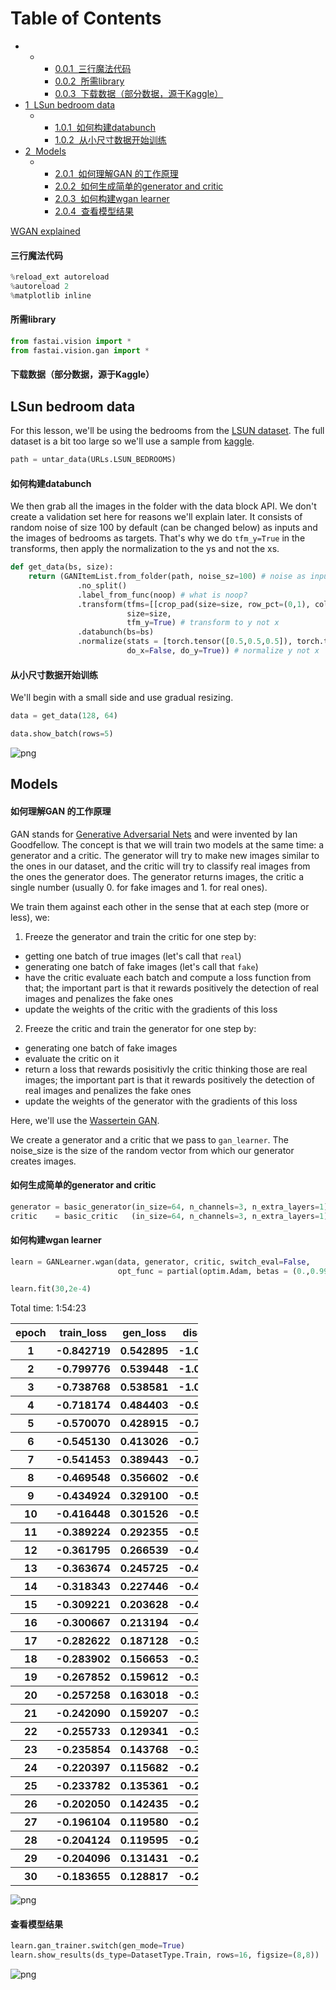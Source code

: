 
<h1>Table of Contents<span class="tocSkip"></span></h1>
<div class="toc"><ul class="toc-item"><li><ul class="toc-item"><li><ul class="toc-item"><li><span><a href="#三行魔法代码" data-toc-modified-id="三行魔法代码-0.0.1"><span class="toc-item-num">0.0.1&nbsp;&nbsp;</span>三行魔法代码</a></span></li><li><span><a href="#所需library" data-toc-modified-id="所需library-0.0.2"><span class="toc-item-num">0.0.2&nbsp;&nbsp;</span>所需library</a></span></li><li><span><a href="#下载数据（部分数据，源于Kaggle）" data-toc-modified-id="下载数据（部分数据，源于Kaggle）-0.0.3"><span class="toc-item-num">0.0.3&nbsp;&nbsp;</span>下载数据（部分数据，源于Kaggle）</a></span></li></ul></li></ul></li><li><span><a href="#LSun-bedroom-data" data-toc-modified-id="LSun-bedroom-data-1"><span class="toc-item-num">1&nbsp;&nbsp;</span>LSun bedroom data</a></span><ul class="toc-item"><li><ul class="toc-item"><li><span><a href="#如何构建databunch" data-toc-modified-id="如何构建databunch-1.0.1"><span class="toc-item-num">1.0.1&nbsp;&nbsp;</span>如何构建databunch</a></span></li><li><span><a href="#从小尺寸数据开始训练" data-toc-modified-id="从小尺寸数据开始训练-1.0.2"><span class="toc-item-num">1.0.2&nbsp;&nbsp;</span>从小尺寸数据开始训练</a></span></li></ul></li></ul></li><li><span><a href="#Models" data-toc-modified-id="Models-2"><span class="toc-item-num">2&nbsp;&nbsp;</span>Models</a></span><ul class="toc-item"><li><ul class="toc-item"><li><span><a href="#如何理解GAN-的工作原理" data-toc-modified-id="如何理解GAN-的工作原理-2.0.1"><span class="toc-item-num">2.0.1&nbsp;&nbsp;</span>如何理解GAN 的工作原理</a></span></li><li><span><a href="#如何生成简单的generator-and-critic" data-toc-modified-id="如何生成简单的generator-and-critic-2.0.2"><span class="toc-item-num">2.0.2&nbsp;&nbsp;</span>如何生成简单的generator and critic</a></span></li><li><span><a href="#如何构建wgan-learner" data-toc-modified-id="如何构建wgan-learner-2.0.3"><span class="toc-item-num">2.0.3&nbsp;&nbsp;</span>如何构建wgan learner</a></span></li><li><span><a href="#查看模型结果" data-toc-modified-id="查看模型结果-2.0.4"><span class="toc-item-num">2.0.4&nbsp;&nbsp;</span>查看模型结果</a></span></li></ul></li></ul></li></ul></div>

[WGAN explained](https://ytcropper.com/cropped/9s5c8c82395554d)

#### 三行魔法代码


```python
%reload_ext autoreload
%autoreload 2
%matplotlib inline
```

#### 所需library


```python
from fastai.vision import *
from fastai.vision.gan import *
```

#### 下载数据（部分数据，源于Kaggle）

## LSun bedroom data

For this lesson, we'll be using the bedrooms from the [LSUN dataset](http://lsun.cs.princeton.edu/2017/). The full dataset is a bit too large so we'll use a sample from [kaggle](https://www.kaggle.com/jhoward/lsun_bedroom).


```python
path = untar_data(URLs.LSUN_BEDROOMS)
```

#### 如何构建databunch

We then grab all the images in the folder with the data block API. We don't create a validation set here for reasons we'll explain later. It consists of random noise of size 100 by default (can be changed below) as inputs and the images of bedrooms as targets. That's why we do `tfm_y=True` in the transforms, then apply the normalization to the ys and not the xs.


```python
def get_data(bs, size):
    return (GANItemList.from_folder(path, noise_sz=100) # noise as inputs, image as targets
               .no_split()
               .label_from_func(noop) # what is noop?
               .transform(tfms=[[crop_pad(size=size, row_pct=(0,1), col_pct=(0,1))], []], 
                          size=size, 
                          tfm_y=True) # transform to y not x
               .databunch(bs=bs)
               .normalize(stats = [torch.tensor([0.5,0.5,0.5]), torch.tensor([0.5,0.5,0.5])], 
                          do_x=False, do_y=True)) # normalize y not x
```

#### 从小尺寸数据开始训练

We'll begin with a small side and use gradual resizing.


```python
data = get_data(128, 64)
```


```python
data.show_batch(rows=5)
```


![png](output_16_0.png)


## Models

#### 如何理解GAN 的工作原理

GAN stands for [Generative Adversarial Nets](https://arxiv.org/pdf/1406.2661.pdf) and were invented by Ian Goodfellow. The concept is that we will train two models at the same time: a generator and a critic. The generator will try to make new images similar to the ones in our dataset, and the critic will try to classify real images from the ones the generator does. The generator returns images, the critic a single number (usually 0. for fake images and 1. for real ones).

We train them against each other in the sense that at each step (more or less), we:
1. Freeze the generator and train the critic for one step by:
  - getting one batch of true images (let's call that `real`)
  - generating one batch of fake images (let's call that `fake`)
  - have the critic evaluate each batch and compute a loss function from that; the important part is that it rewards positively the detection of real images and penalizes the fake ones
  - update the weights of the critic with the gradients of this loss
  
  
2. Freeze the critic and train the generator for one step by:
  - generating one batch of fake images
  - evaluate the critic on it
  - return a loss that rewards posisitivly the critic thinking those are real images; the important part is that it rewards positively the detection of real images and penalizes the fake ones
  - update the weights of the generator with the gradients of this loss
  
Here, we'll use the [Wassertein GAN](https://arxiv.org/pdf/1701.07875.pdf).

We create a generator and a critic that we pass to `gan_learner`. The noise_size is the size of the random vector from which our generator creates images.

#### 如何生成简单的generator and critic


```python
generator = basic_generator(in_size=64, n_channels=3, n_extra_layers=1)
critic    = basic_critic   (in_size=64, n_channels=3, n_extra_layers=1)
```

#### 如何构建wgan learner


```python
learn = GANLearner.wgan(data, generator, critic, switch_eval=False,
                        opt_func = partial(optim.Adam, betas = (0.,0.99)), wd=0.)
```


```python
learn.fit(30,2e-4)
```


Total time: 1:54:23 <p><table style='width:300px; margin-bottom:10px'>
  <tr>
    <th>epoch</th>
    <th>train_loss</th>
    <th>gen_loss</th>
    <th>disc_loss</th>
  </tr>
  <tr>
    <th>1</th>
    <th>-0.842719</th>
    <th>0.542895</th>
    <th>-1.086206</th>
  </tr>
  <tr>
    <th>2</th>
    <th>-0.799776</th>
    <th>0.539448</th>
    <th>-1.067940</th>
  </tr>
  <tr>
    <th>3</th>
    <th>-0.738768</th>
    <th>0.538581</th>
    <th>-1.015152</th>
  </tr>
  <tr>
    <th>4</th>
    <th>-0.718174</th>
    <th>0.484403</th>
    <th>-0.943485</th>
  </tr>
  <tr>
    <th>5</th>
    <th>-0.570070</th>
    <th>0.428915</th>
    <th>-0.777247</th>
  </tr>
  <tr>
    <th>6</th>
    <th>-0.545130</th>
    <th>0.413026</th>
    <th>-0.749381</th>
  </tr>
  <tr>
    <th>7</th>
    <th>-0.541453</th>
    <th>0.389443</th>
    <th>-0.719322</th>
  </tr>
  <tr>
    <th>8</th>
    <th>-0.469548</th>
    <th>0.356602</th>
    <th>-0.642670</th>
  </tr>
  <tr>
    <th>9</th>
    <th>-0.434924</th>
    <th>0.329100</th>
    <th>-0.598782</th>
  </tr>
  <tr>
    <th>10</th>
    <th>-0.416448</th>
    <th>0.301526</th>
    <th>-0.558442</th>
  </tr>
  <tr>
    <th>11</th>
    <th>-0.389224</th>
    <th>0.292355</th>
    <th>-0.532662</th>
  </tr>
  <tr>
    <th>12</th>
    <th>-0.361795</th>
    <th>0.266539</th>
    <th>-0.494872</th>
  </tr>
  <tr>
    <th>13</th>
    <th>-0.363674</th>
    <th>0.245725</th>
    <th>-0.475951</th>
  </tr>
  <tr>
    <th>14</th>
    <th>-0.318343</th>
    <th>0.227446</th>
    <th>-0.432148</th>
  </tr>
  <tr>
    <th>15</th>
    <th>-0.309221</th>
    <th>0.203628</th>
    <th>-0.417945</th>
  </tr>
  <tr>
    <th>16</th>
    <th>-0.300667</th>
    <th>0.213194</th>
    <th>-0.401034</th>
  </tr>
  <tr>
    <th>17</th>
    <th>-0.282622</th>
    <th>0.187128</th>
    <th>-0.381643</th>
  </tr>
  <tr>
    <th>18</th>
    <th>-0.283902</th>
    <th>0.156653</th>
    <th>-0.374541</th>
  </tr>
  <tr>
    <th>19</th>
    <th>-0.267852</th>
    <th>0.159612</th>
    <th>-0.346919</th>
  </tr>
  <tr>
    <th>20</th>
    <th>-0.257258</th>
    <th>0.163018</th>
    <th>-0.344198</th>
  </tr>
  <tr>
    <th>21</th>
    <th>-0.242090</th>
    <th>0.159207</th>
    <th>-0.323443</th>
  </tr>
  <tr>
    <th>22</th>
    <th>-0.255733</th>
    <th>0.129341</th>
    <th>-0.322228</th>
  </tr>
  <tr>
    <th>23</th>
    <th>-0.235854</th>
    <th>0.143768</th>
    <th>-0.305106</th>
  </tr>
  <tr>
    <th>24</th>
    <th>-0.220397</th>
    <th>0.115682</th>
    <th>-0.289971</th>
  </tr>
  <tr>
    <th>25</th>
    <th>-0.233782</th>
    <th>0.135361</th>
    <th>-0.294088</th>
  </tr>
  <tr>
    <th>26</th>
    <th>-0.202050</th>
    <th>0.142435</th>
    <th>-0.279994</th>
  </tr>
  <tr>
    <th>27</th>
    <th>-0.196104</th>
    <th>0.119580</th>
    <th>-0.265333</th>
  </tr>
  <tr>
    <th>28</th>
    <th>-0.204124</th>
    <th>0.119595</th>
    <th>-0.266063</th>
  </tr>
  <tr>
    <th>29</th>
    <th>-0.204096</th>
    <th>0.131431</th>
    <th>-0.264097</th>
  </tr>
  <tr>
    <th>30</th>
    <th>-0.183655</th>
    <th>0.128817</th>
    <th>-0.254156</th>
  </tr>
</table>




![png](output_25_1.png)


#### 查看模型结果


```python
learn.gan_trainer.switch(gen_mode=True)
learn.show_results(ds_type=DatasetType.Train, rows=16, figsize=(8,8))
```


![png](output_27_0.png)


